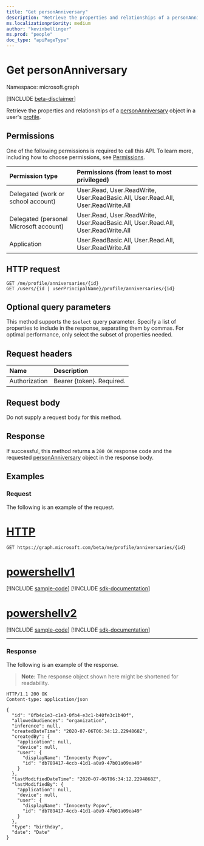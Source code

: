 ```yaml
---
title: "Get personAnniversary"
description: "Retrieve the properties and relationships of a personAnniversary object."
ms.localizationpriority: medium
author: "kevinbellinger"
ms.prod: "people"
doc_type: "apiPageType"
---
```


# Get personAnniversary

Namespace: microsoft.graph

[!INCLUDE [beta-disclaimer](../../includes/beta-disclaimer.md)]

Retrieve the properties and relationships of a [personAnniversary](../resources/personanniversary.md) object in a user's [profile](../resources/profile.md).

## Permissions

One of the following permissions is required to call this API. To learn more, including how to choose permissions, see [Permissions](/graph/permissions-reference).

| Permission type                        | Permissions (from least to most privileged)                                      |
|:---------------------------------------|:---------------------------------------------------------------------------------|
| Delegated (work or school account)     | User.Read, User.ReadWrite, User.ReadBasic.All, User.Read.All, User.ReadWrite.All |
| Delegated (personal Microsoft account) | User.Read, User.ReadWrite, User.ReadBasic.All, User.Read.All, User.ReadWrite.All |
| Application                            | User.ReadBasic.All, User.Read.All, User.ReadWrite.All                            |

## HTTP request

<!-- { "blockType": "ignored" } -->

```http
GET /me/profile/anniversaries/{id}
GET /users/{id | userPrincipalName}/profile/anniversaries/{id}
```

## Optional query parameters

This method supports the `$select` query parameter. Specify a list of properties to include in the response, separating them by commas. For optimal performance, only select the subset of properties needed.

## Request headers

| Name           |Description                  |
|:---------------|:----------------------------|
| Authorization  | Bearer {token}. Required.   |

## Request body

Do not supply a request body for this method.

## Response

If successful, this method returns a `200 OK` response code and the requested [personAnniversary](../resources/personanniversary.md) object in the response body.

## Examples

### Request

The following is an example of the request.

# [HTTP](#tab/http)
<!-- {
  "blockType": "request",
  "name": "get_personanniversary"
}-->
```msgraph-interactive
GET https://graph.microsoft.com/beta/me/profile/anniversaries/{id}
```

# [powershellv1](#tab/powershellv1)
[!INCLUDE [sample-code](../includes/snippets/powershellv1/get-personanniversary-powershellv1-snippets.md)]
[!INCLUDE [sdk-documentation](../includes/snippets/snippets-sdk-documentation-link.md)]

# [powershellv2](#tab/powershellv2)
[!INCLUDE [sample-code](../includes/snippets/powershellv2/get-personanniversary-powershellv2-snippets.md)]
[!INCLUDE [sdk-documentation](../includes/snippets/snippets-sdk-documentation-link.md)]

---

### Response

The following is an example of the response.

> **Note:** The response object shown here might be shortened for readability.

<!-- {
  "blockType": "response",
  "truncated": true,
  "@odata.type": "microsoft.graph.personAnniversary"
} -->

```http
HTTP/1.1 200 OK
Content-type: application/json

{
  "id": "0fb4c1e3-c1e3-0fb4-e3c1-b40fe3c1b40f",
  "allowedAudiences": "organization",
  "inference": null,
  "createdDateTime": "2020-07-06T06:34:12.2294868Z",
  "createdBy": {
    "application": null,
    "device": null,
    "user": {
      "displayName": "Innocenty Popov",
      "id": "db789417-4ccb-41d1-a0a9-47b01a09ea49"
    }
  },
  "lastModifiedDateTime": "2020-07-06T06:34:12.2294868Z",
  "lastModifiedBy": {
    "application": null,
    "device": null,
    "user": {
      "displayName": "Innocenty Popov",
      "id": "db789417-4ccb-41d1-a0a9-47b01a09ea49"
    }
  },
  "type": "birthday",
  "date": "Date"
}
```


